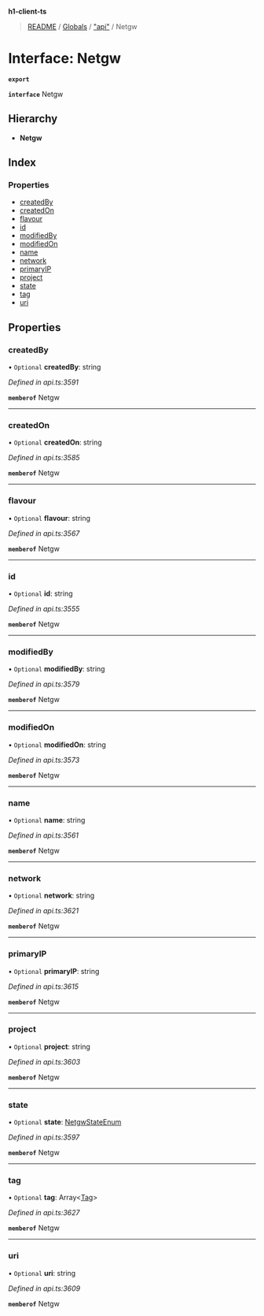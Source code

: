 **h1-client-ts**

> [README](../README.md) / [Globals](../globals.md) / ["api"](../modules/_api_.md) / Netgw

# Interface: Netgw

**`export`** 

**`interface`** Netgw

## Hierarchy

* **Netgw**

## Index

### Properties

* [createdBy](_api_.netgw.md#createdby)
* [createdOn](_api_.netgw.md#createdon)
* [flavour](_api_.netgw.md#flavour)
* [id](_api_.netgw.md#id)
* [modifiedBy](_api_.netgw.md#modifiedby)
* [modifiedOn](_api_.netgw.md#modifiedon)
* [name](_api_.netgw.md#name)
* [network](_api_.netgw.md#network)
* [primaryIP](_api_.netgw.md#primaryip)
* [project](_api_.netgw.md#project)
* [state](_api_.netgw.md#state)
* [tag](_api_.netgw.md#tag)
* [uri](_api_.netgw.md#uri)

## Properties

### createdBy

• `Optional` **createdBy**: string

*Defined in api.ts:3591*

**`memberof`** Netgw

___

### createdOn

• `Optional` **createdOn**: string

*Defined in api.ts:3585*

**`memberof`** Netgw

___

### flavour

• `Optional` **flavour**: string

*Defined in api.ts:3567*

**`memberof`** Netgw

___

### id

• `Optional` **id**: string

*Defined in api.ts:3555*

**`memberof`** Netgw

___

### modifiedBy

• `Optional` **modifiedBy**: string

*Defined in api.ts:3579*

**`memberof`** Netgw

___

### modifiedOn

• `Optional` **modifiedOn**: string

*Defined in api.ts:3573*

**`memberof`** Netgw

___

### name

• `Optional` **name**: string

*Defined in api.ts:3561*

**`memberof`** Netgw

___

### network

• `Optional` **network**: string

*Defined in api.ts:3621*

**`memberof`** Netgw

___

### primaryIP

• `Optional` **primaryIP**: string

*Defined in api.ts:3615*

**`memberof`** Netgw

___

### project

• `Optional` **project**: string

*Defined in api.ts:3603*

**`memberof`** Netgw

___

### state

• `Optional` **state**: [NetgwStateEnum](../enums/_api_.netgwstateenum.md)

*Defined in api.ts:3597*

**`memberof`** Netgw

___

### tag

• `Optional` **tag**: Array\<[Tag](_api_.tag.md)>

*Defined in api.ts:3627*

**`memberof`** Netgw

___

### uri

• `Optional` **uri**: string

*Defined in api.ts:3609*

**`memberof`** Netgw
